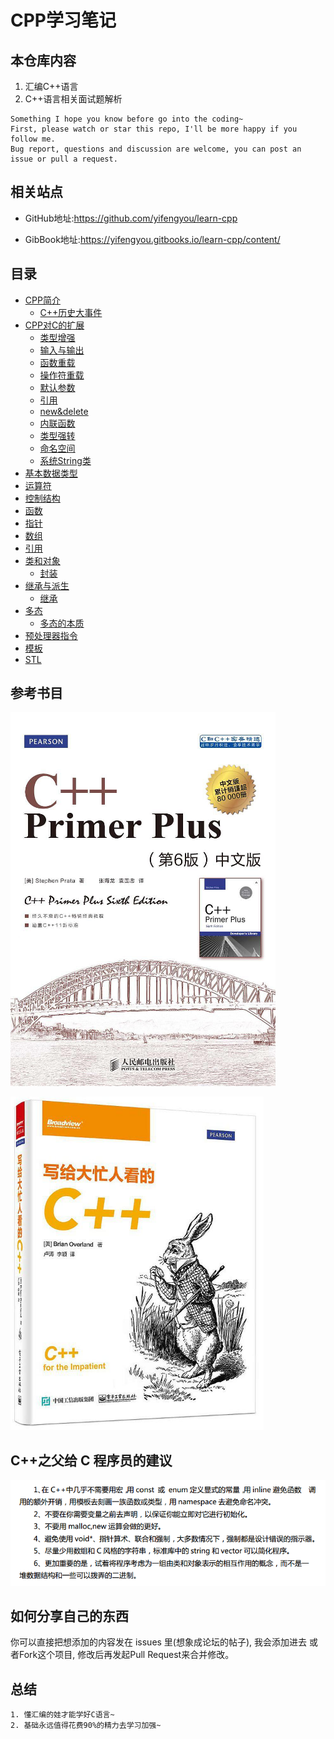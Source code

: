 # CPP学习笔记

## 本仓库内容

1. 汇编C++语言
2. C++语言相关面试题解析

```
Something I hope you know before go into the coding~
First, please watch or star this repo, I'll be more happy if you follow me.
Bug report, questions and discussion are welcome, you can post an issue or pull a request.
```

## 相关站点

* GitHub地址:<https://github.com/yifengyou/learn-cpp>

* GibBook地址:<https://yifengyou.gitbooks.io/learn-cpp/content/>

## 目录

* [CPP简介](docs/introduction/CPP简介.md)
  * [C++历史大事件](docs/introduction/C++历史大事件.md)
* [CPP对C的扩展](docs/extend/README.md)
  * [类型增强](docs/extend/类型增强.md)
  * [输入与输出](docs/extend/输入与输出.md)
  * [函数重载](docs/extend/函数重载.md)
  * [操作符重载](docs/extend/操作符重载.md)
  * [默认参数](docs/extend/默认参数.md)
  * [引用](docs/extend/引用.md)
  * [new&delete](docs/extend/new&delete.md)
  * [内联函数](docs/extend/内联函数.md)
  * [类型强转](docs/extend/类型强转.md)
  * [命名空间](docs/extend/命名空间.md)
  * [系统String类](docs/extend/系统String类.md)
* [基本数据类型](docs/basictype/README.md)
* [运算符](docs/operator/README.md)
* [控制结构](docs/control/README.md)
* [函数](docs/function/README.md)
* [指针](docs/pointer/README.md)
* [数组](docs/array/README.md)
* [引用](docs/reference/README.md)
* [类和对象](docs/classAndObject/README.md)
  * [封装](docs/classAndObject/封装.md)
* [继承与派生](docs/inheritAndDerive/README.md)
  * [继承](docs/inheritAndDerive/继承.md)
* [多态](docs/polymorphism/README.md)
  * [多态的本质](docs/polymorphism/多态的本质.md)
* [预处理器指令](docs/preprocessor/README.md)
* [模板](docs/templates/README.md)
* [STL](docs/STL/README.md)




## 参考书目

![1527159446734.png](image/1527159446734.png)

![1527159575717.png](image/1527159575717.png)




## C++之父给 C 程序员的建议

![1527164443425.png](image/1527164443425.png)

## 如何分享自己的东西

你可以直接把想添加的内容发在 issues 里(想象成论坛的帖子), 我会添加进去
或者Fork这个项目, 修改后再发起Pull Request来合并修改。

## 总结

```
1. 懂汇编的娃才能学好C语言~
2. 基础永远值得花费90%的精力去学习加强~
```
